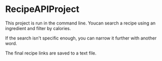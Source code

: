 # RecipeAPIProject

This project is run in the command line. Youcan search a recipe using an ingredient and filter by calories. 

If the search isn't specific enough, you can narrow it further with another word. 

The final recipe links are saved to a text file.
